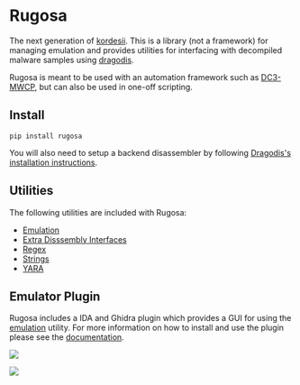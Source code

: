 # Rugosa

The next generation of [kordesii](https://github.com/Defense-Cyber-Crime-Center/kordesii). 
This is a library (not a framework) for managing emulation and provides utilities 
for interfacing with decompiled malware samples using [dragodis](https://github.com/Defense-Cyber-Crime-Center/dragodis).

Rugosa is meant to be used with an automation framework such as [DC3-MWCP](https://github.com/Defense-Cyber-Crime-Center/DC3-MWCP),
but can also be used in one-off scripting.


## Install

```
pip install rugosa
```

You will also need to setup a backend disassembler by following [Dragodis's installation instructions](https://github.com/Defense-Cyber-Crime-Center/dragodis/blob/master/docs/install.rst).


## Utilities

The following utilities are included with Rugosa:
- [Emulation](./docs/CPUEmulation.md)
- [Extra Disssembly Interfaces](./rugosa/disassembly.py)
- [Regex](./docs/Regex.md)
- [Strings](./rugosa/strings.py)
- [YARA](./docs/YARA.md)


## Emulator Plugin

Rugosa includes a IDA and Ghidra plugin which provides a GUI for using the [emulation](./docs/CPUEmulation.md) utility.
For more information on how to install and use the plugin please see the [documentation](./docs/EmulatorPlugin.md).

![](docs/assets/ida_overview.png)

![](docs/assets/ghidra_overview.png)

